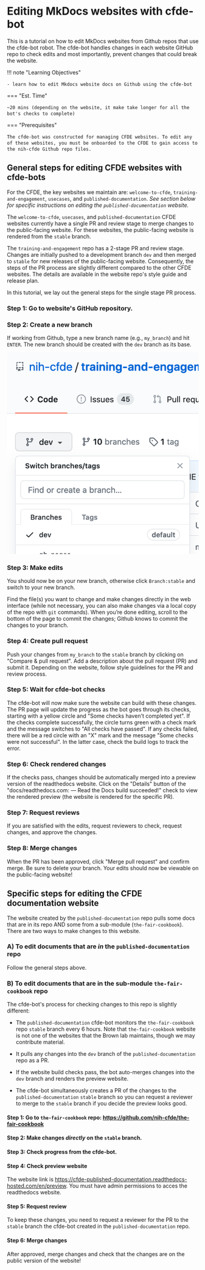 # Editing MkDocs websites with cfde-bot

This is a tutorial on how to edit MkDocs websites from Github repos that use the cfde-bot robot. The cfde-bot handles changes in each website GitHub repo to check  edits and most importantly, prevent changes that could break the website.

!!! note "Learning Objectives"

    - learn how to edit Mkdocs website docs on Github using the cfde-bot

=== "Est. Time"
    
    ~20 mins (depending on the website, it make take longer for all the bot's checks to complete)

=== "Prerequisites"
    
    The cfde-bot was constructed for managing CFDE websites. To edit any of these websites, you must be onboarded to the CFDE to gain access to the nih-cfde Github repo files. 

## General steps for editing CFDE websites with cfde-bots

For the CFDE, the key websites we maintain are: `welcome-to-cfde`, `training-and-engagement`, `usecases`, and `published-documentation`. *See section below for specific instructions on editing the `published-documentation` website.*
    
The `welcome-to-cfde`, `usecases`, and `published-documentation` CFDE websites currently have a single PR and review stage to merge changes to the public-facing website. For these websites, the public-facing website is rendered from the `stable` branch.
    
The `training-and-engagement` repo has a 2-stage PR and review stage. Changes are initially pushed to a development branch `dev` and then merged to `stable` for new releases of the public-facing website. Consequently, the steps of the PR process are slightly different compared to the other CFDE websites. The details are available in the website repo's style guide and release plan. 
    
In this tutorial, we lay out the general steps for the single stage PR process.

### Step 1: Go to website's GitHub repository.

### Step 2: Create a new branch

If working from Github, type a new branch name (e.g., `my_branch`) and hit `ENTER`. The new branch should be created with the `dev` branch as its base.

![](../images/github-new-branch.png "create new github branch")

### Step 3: Make edits

You should now be on your new branch, otherwise click `Branch:stable` and switch to your new branch. 

Find the file(s) you want to change and make changes directly in the web interface (while not necessary, you can also make changes via a local copy of the repo with `git` commands). When you’re done editing, scroll to the bottom of the page to commit the changes; Github knows to commit the changes to your branch.

### Step 4: Create pull request

Push your changes from `my_branch` to the `stable` branch by clicking on "Compare & pull request". Add a description about the pull request (PR) and submit it. Depending on the website, follow style guidelines for the PR and review process.

### Step 5: Wait for cfde-bot checks

The cfde-bot will now make sure the website can build with these changes. The PR page will update the progress as the bot goes through its checks, starting with a yellow circle and "Some checks haven't completed yet". If the checks complete successfully, the circle turns green with a check mark and the message switches to "All checks have passed". If any checks failed, there will be a red circle with an "X" mark and the message "Some checks were not successful". In the latter case, check the build logs to track the error.

### Step 6: Check rendered changes

If the checks pass, changes should be automatically merged into a preview version of the readthedocs website. Click on the "Details" button of the "docs/readthedocs.com:<Github repo> — Read the Docs build succeeded!" check to view the rendered preview (the website is rendered for the specific PR).

### Step 7: Request reviews

If you are satisfied with the edits, request reviewers to check, request changes, and approve the changes. 

### Step 8: Merge changes

When the PR has been approved, click "Merge pull request" and confirm merge. Be sure to delete your branch. Your edits should now be viewable on the public-facing website!

## Specific steps for editing the CFDE documentation website

The website created by the `published-documentation` repo pulls some docs that are in its repo AND some from a sub-module (`the-fair-cookbook`). There are two ways to make changes to this website.

### A) **To edit documents that are *in* the `published-documentation` repo**

Follow the general steps above.

### B) **To edit documents that are in the sub-module `the-fair-cookbook` repo**

The cfde-bot's process for checking changes to this repo is slightly different:

- The `published-documentation` cfde-bot monitors the `the-fair-cookbook` repo `stable` branch every 6 hours. Note that `the-fair-cookbook` website is not one of the websites that the Brown lab maintains, though we may contribute material.

- It pulls any changes into the `dev` branch of the `published-documentation` repo as a PR.

- If the website build checks pass, the bot auto-merges changes into the `dev` branch and renders the preview website.

- The cfde-bot simultaneously creates a PR of the changes to the `published-documentation` `stable` branch so you can request a reviewer to merge to the `stable` branch if you decide the preview looks good.

#### Step 1: Go to `the-fair-cookbook` repo: https://github.com/nih-cfde/the-fair-cookbook

#### Step 2: Make changes *directly* on the `stable` branch.

#### Step 3: Check progress from the cfde-bot.

#### Step 4: Check preview website

The website link is https://cfde-published-documentation.readthedocs-hosted.com/en/preview. You must have admin permissions to acces the readthedocs website.

#### Step 5: Request review 

To keep these changes, you need to request a reviewer for the PR to the `stable` branch the cfde-bot created in the `published-documentation` repo. 

#### Step 6: Merge changes

After approved, merge changes and check that the changes are on the public version of the website!
